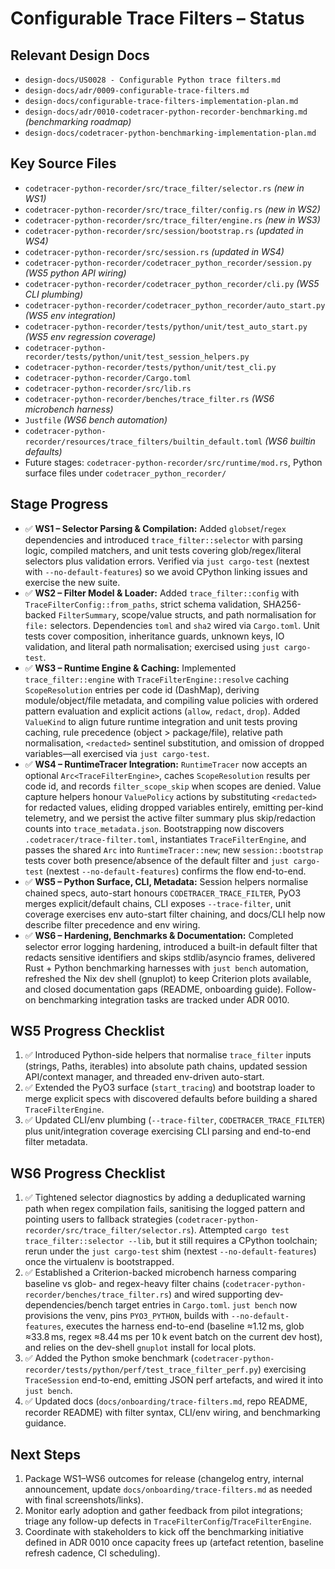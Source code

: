 # Configurable Trace Filters – Status

## Relevant Design Docs
- `design-docs/US0028 - Configurable Python trace filters.md`
- `design-docs/adr/0009-configurable-trace-filters.md`
- `design-docs/configurable-trace-filters-implementation-plan.md`
- `design-docs/adr/0010-codetracer-python-recorder-benchmarking.md` *(benchmarking roadmap)*
- `design-docs/codetracer-python-benchmarking-implementation-plan.md`

## Key Source Files
- `codetracer-python-recorder/src/trace_filter/selector.rs` *(new in WS1)*
- `codetracer-python-recorder/src/trace_filter/config.rs` *(new in WS2)*
- `codetracer-python-recorder/src/trace_filter/engine.rs` *(new in WS3)*
- `codetracer-python-recorder/src/session/bootstrap.rs` *(updated in WS4)*
- `codetracer-python-recorder/src/session.rs` *(updated in WS4)*
- `codetracer-python-recorder/codetracer_python_recorder/session.py` *(WS5 python API wiring)*
- `codetracer-python-recorder/codetracer_python_recorder/cli.py` *(WS5 CLI plumbing)*
- `codetracer-python-recorder/codetracer_python_recorder/auto_start.py` *(WS5 env integration)*
- `codetracer-python-recorder/tests/python/unit/test_auto_start.py` *(WS5 env regression coverage)*
- `codetracer-python-recorder/tests/python/unit/test_session_helpers.py`
- `codetracer-python-recorder/tests/python/unit/test_cli.py`
- `codetracer-python-recorder/Cargo.toml`
- `codetracer-python-recorder/src/lib.rs`
- `codetracer-python-recorder/benches/trace_filter.rs` *(WS6 microbench harness)*
- `Justfile` *(WS6 bench automation)*
- `codetracer-python-recorder/resources/trace_filters/builtin_default.toml` *(WS6 builtin defaults)*
- Future stages: `codetracer-python-recorder/src/runtime/mod.rs`, Python surface files under `codetracer_python_recorder/`

## Stage Progress
- ✅ **WS1 – Selector Parsing & Compilation:** Added `globset`/`regex` dependencies and introduced `trace_filter::selector` with parsing logic, compiled matchers, and unit tests covering glob/regex/literal selectors plus validation errors. Verified via `just cargo-test` (nextest with `--no-default-features`) so we avoid CPython linking issues and exercise the new suite.
- ✅ **WS2 – Filter Model & Loader:** Added `trace_filter::config` with `TraceFilterConfig::from_paths`, strict schema validation, SHA256-backed `FilterSummary`, scope/value structs, and path normalisation for `file:` selectors. Dependencies `toml` and `sha2` wired via `Cargo.toml`. Unit tests cover composition, inheritance guards, unknown keys, IO validation, and literal path normalisation; exercised using `just cargo-test`.
- ✅ **WS3 – Runtime Engine & Caching:** Implemented `trace_filter::engine` with `TraceFilterEngine::resolve` caching `ScopeResolution` entries per code id (DashMap), deriving module/object/file metadata, and compiling value policies with ordered pattern evaluation and explicit actions (`allow`, `redact`, `drop`). Added `ValueKind` to align future runtime integration and unit tests proving caching, rule precedence (object > package/file), relative path normalisation, `<redacted>` sentinel substitution, and omission of dropped variables—all exercised via `just cargo-test`.
- ✅ **WS4 – RuntimeTracer Integration:** `RuntimeTracer` now accepts an optional `Arc<TraceFilterEngine>`, caches `ScopeResolution` results per code id, and records `filter_scope_skip` when scopes are denied. Value capture helpers honour `ValuePolicy` actions by substituting `<redacted>` for redacted values, eliding dropped variables entirely, emitting per-kind telemetry, and we persist the active filter summary plus skip/redaction counts into `trace_metadata.json`. Bootstrapping now discovers `.codetracer/trace-filter.toml`, instantiates `TraceFilterEngine`, and passes the shared `Arc` into `RuntimeTracer::new`; new `session::bootstrap` tests cover both presence/absence of the default filter and `just cargo-test` (nextest `--no-default-features`) confirms the flow end-to-end.
- ✅ **WS5 – Python Surface, CLI, Metadata:** Session helpers normalise chained specs, auto-start honours `CODETRACER_TRACE_FILTER`, PyO3 merges explicit/default chains, CLI exposes `--trace-filter`, unit coverage exercises env auto-start filter chaining, and docs/CLI help now describe filter precedence and env wiring.
- ✅ **WS6 – Hardening, Benchmarks & Documentation:** Completed selector error logging hardening, introduced a built-in default filter that redacts sensitive identifiers and skips stdlib/asyncio frames, delivered Rust + Python benchmarking harnesses with `just bench` automation, refreshed the Nix dev shell (gnuplot) to keep Criterion plots available, and closed documentation gaps (README, onboarding guide). Follow-on benchmarking integration tasks are tracked under ADR 0010.

## WS5 Progress Checklist
1. ✅ Introduced Python-side helpers that normalise `trace_filter` inputs (strings, Paths, iterables) into absolute path chains, updated session API/context manager, and threaded env-driven auto-start.
2. ✅ Extended the PyO3 surface (`start_tracing`) and bootstrap loader to merge explicit specs with discovered defaults before building a shared `TraceFilterEngine`.
3. ✅ Updated CLI/env plumbing (`--trace-filter`, `CODETRACER_TRACE_FILTER`) plus unit/integration coverage exercising CLI parsing and end-to-end filter metadata.

## WS6 Progress Checklist
1. ✅ Tightened selector diagnostics by adding a deduplicated warning path when regex compilation fails, sanitising the logged pattern and pointing users to fallback strategies (`codetracer-python-recorder/src/trace_filter/selector.rs`). Attempted `cargo test trace_filter::selector --lib`, but it still requires a CPython toolchain; rerun under the `just cargo-test` shim (nextest `--no-default-features`) once the virtualenv is bootstrapped.
2. ✅ Established a Criterion-backed microbench harness comparing baseline vs glob- and regex-heavy filter chains (`codetracer-python-recorder/benches/trace_filter.rs`) and wired supporting dev-dependencies/bench target entries in `Cargo.toml`. `just bench` now provisions the venv, pins `PYO3_PYTHON`, builds with `--no-default-features`, executes the harness end-to-end (baseline ≈1.12 ms, glob ≈33.8 ms, regex ≈8.44 ms per 10 k event batch on the current dev host), and relies on the dev-shell `gnuplot` install for local plots.
3. ✅ Added the Python smoke benchmark (`codetracer-python-recorder/tests/python/perf/test_trace_filter_perf.py`) exercising `TraceSession` end-to-end, emitting JSON perf artefacts, and wired it into `just bench`.
4. ✅ Updated docs (`docs/onboarding/trace-filters.md`, repo README, recorder README) with filter syntax, CLI/env wiring, and benchmarking guidance.

## Next Steps
1. Package WS1–WS6 outcomes for release (changelog entry, internal announcement, update `docs/onboarding/trace-filters.md` as needed with final screenshots/links).
2. Monitor early adoption and gather feedback from pilot integrations; triage any follow-up defects in `TraceFilterConfig`/`TraceFilterEngine`.
3. Coordinate with stakeholders to kick off the benchmarking initiative defined in ADR 0010 once capacity frees up (artefact retention, baseline refresh cadence, CI scheduling).
